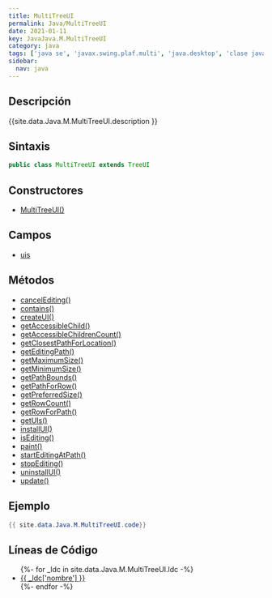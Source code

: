 ```yaml
---
title: MultiTreeUI
permalink: Java/MultiTreeUI
date: 2021-01-11
key: JavaJava.M.MultiTreeUI
category: java
tags: ['java se', 'javax.swing.plaf.multi', 'java.desktop', 'clase java', 'Java 1.0']
sidebar: 
  nav: java
---
```


## Descripción
{{site.data.Java.M.MultiTreeUI.description }}

## Sintaxis
~~~java
public class MultiTreeUI extends TreeUI
~~~

## Constructores
* [MultiTreeUI()](/Java/MultiTreeUI/MultiTreeUI/)

## Campos
* [uis](/Java/MultiTreeUI/uis)

## Métodos
* [cancelEditing()](/Java/MultiTreeUI/cancelEditing)
* [contains()](/Java/MultiTreeUI/contains)
* [createUI()](/Java/MultiTreeUI/createUI)
* [getAccessibleChild()](/Java/MultiTreeUI/getAccessibleChild)
* [getAccessibleChildrenCount()](/Java/MultiTreeUI/getAccessibleChildrenCount)
* [getClosestPathForLocation()](/Java/MultiTreeUI/getClosestPathForLocation)
* [getEditingPath()](/Java/MultiTreeUI/getEditingPath)
* [getMaximumSize()](/Java/MultiTreeUI/getMaximumSize)
* [getMinimumSize()](/Java/MultiTreeUI/getMinimumSize)
* [getPathBounds()](/Java/MultiTreeUI/getPathBounds)
* [getPathForRow()](/Java/MultiTreeUI/getPathForRow)
* [getPreferredSize()](/Java/MultiTreeUI/getPreferredSize)
* [getRowCount()](/Java/MultiTreeUI/getRowCount)
* [getRowForPath()](/Java/MultiTreeUI/getRowForPath)
* [getUIs()](/Java/MultiTreeUI/getUIs)
* [installUI()](/Java/MultiTreeUI/installUI)
* [isEditing()](/Java/MultiTreeUI/isEditing)
* [paint()](/Java/MultiTreeUI/paint)
* [startEditingAtPath()](/Java/MultiTreeUI/startEditingAtPath)
* [stopEditing()](/Java/MultiTreeUI/stopEditing)
* [uninstallUI()](/Java/MultiTreeUI/uninstallUI)
* [update()](/Java/MultiTreeUI/update)

## Ejemplo
~~~java
{{ site.data.Java.M.MultiTreeUI.code}}
~~~

## Líneas de Código
<ul>
{%- for _ldc in site.data.Java.M.MultiTreeUI.ldc -%}
   <li>
       <a href="{{_ldc['url'] }}">{{ _ldc['nombre'] }}</a>
   </li>
{%- endfor -%}
</ul>
